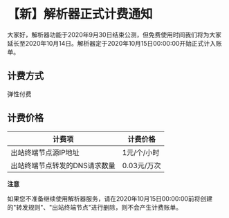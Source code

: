 【新】解析器正式计费通知 
=================================

大家好，解析器功能于2020年9月30日结束公测，但免费使用时间我们将为大家延长至2020年10月14日。解析器定于2020年10月15日00:00:00开始正式计入账单。

计费方式 
-------------------------

弹性付费

计费价格 
-------------------------



|       计费项        |   计费价格   |
|------------------|----------|
| 出站终端节点源IP地址      | 1元/个/小时  |
| 出站终端节点转发的DNS请求数量 | 0.03元/万次 |




**注意**



如果您不准备继续使用解析器服务，请在2020年10月15日00:00:00前将创建的"转发规则"、"出站终端节点"进行删除，则不会产生计费账单。
